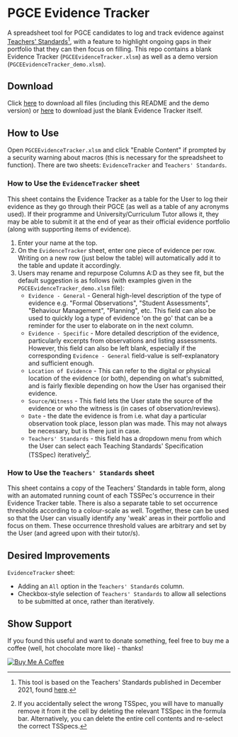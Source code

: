 # PGCE Evidence Tracker

A spreadsheet tool for PGCE candidates to log and track evidence against
[Teachers'
Standards](https://www.gov.uk/government/publications/teachers-standards)[^TSVersion],
with a feature to highlight ongoing gaps in their portfolio that they can then
focus on filling. This repo contains a blank Evidence Tracker
(`PGCEEvidenceTracker.xlsm`) as well as a demo version
(`PGCEEvidenceTracker_demo.xlsm`).

[^TSVersion]: This tool is based on the Teachers' Standards published in
    December 2021, found
    [here](https://assets.publishing.service.gov.uk/government/uploads/system/uploads/attachment_data/file/1040274/Teachers__Standards_Dec_2021.pdf).

## Download

Click [here](https://github.com/rbarbhuiyan/pgce-evidence-tracker/archive/refs/heads/main.zip) to download all files (including this README and the demo version) or [here](https://github.com/rbarbhuiyan/pgce-evidence-tracker/raw/main/PGCEEvidenceTracker.xlsm) to download just the blank Evidence Tracker itself.

## How to Use

Open `PGCEEvidenceTracker.xlsm` and click "Enable Content" if prompted by a
security warning about macros (this is necessary for the spreadsheet to
function). There are two sheets: `EvidenceTracker` and `Teachers' Standards`.

### How to Use the `EvidenceTracker` sheet

This sheet contains the Evidence Tracker as a table for the User to log their
evidence as they go through their PGCE (as well as a table of any acronyms
used). If their programme and University/Curriculum Tutor allows it, they may be
able to submit it at the end of year as their official evidence portfolio (along
with supporting items of evidence).

1. Enter your name at the top.
2. On the `EvidenceTracker` sheet, enter one piece of evidence per row. Writing
   on a new row (just below the table) will automatically add it to the table
   and update it accordingly.
3. Users may rename and repurpose Columns A:D as they see fit, but the default
   suggestion is as follows (with examples given in the
   `PGCEEvidenceTracker_demo.xlsm` file):
    - `Evidence - General` - General high-level description of the type of
      evidence e.g. "Formal Observations", "Student Assessments", "Behaviour
      Management", "Planning", etc. This field can also be used to quickly log a
      type of evidence 'on the go' that can be a reminder for the user to
      elaborate on in the next column.
    - `Evidence - Specific` - More detailed description of the evidence,
      particularly excerpts from observations and listing assessments. However,
      this field can also be left blank, especially if the corresponding
      `Evidence - General` field-value is self-explanatory and sufficient
      enough.
    - `Location of Evidence` - This can refer to the digital or physical
      location of the evidence (or both), depending on what's submitted, and is
      fairly flexible depending on how the User has organised their evidence.
    - `Source/Witness` - This field lets the User state the source of the
      evidence or who the witness is (in cases of observation/reviews).
    - `Date` - the date the evidence is from i.e. what day a particular
      observation took place, lesson plan was made. This may not always be
      necessary, but is there just in case.
    - `Teachers' Standards` - this field has a dropdown menu from which the User
      can select each Teaching Standards' Specification (TSSpec)
      iteratively[^TSSpecCorrections].

[^TSSpecCorrections]: If you accidentally select the wrong TSSpec, you will have
    to manually remove it from it the cell by deleting the relevant TSSpec in
    the formula bar. Alternatively, you can delete the entire cell contents and
    re-select the correct TSSpecs.

### How to Use the `Teachers' Standards` sheet

This sheet contains a copy of the Teachers' Standards in table form, along with
an automated running count of each TSSPec's occurrence in their Evidence Tracker
table. There is also a separate table to set occurrence thresholds according to
a colour-scale as well. Together, these can be used so that the User can
visually identify any 'weak' areas in their portfolio and focus on them. These
occurrence threshold values are arbitrary and set by the User (and agreed upon
with their tutor/s).

## Desired Improvements

`EvidenceTracker` sheet:

- Adding an `All` option in the `Teachers' Standards` column.
- Checkbox-style selection of `Teachers' Standards` to allow all selections to
  be submitted at once, rather than iteratively.

## Show Support

If you found this useful and want to donate something, feel free to buy me a
coffee (well, hot chocolate more like) - thanks!

[![Buy Me A Coffee](https://www.buymeacoffee.com/assets/img/guidelines/download-assets-sm-1.svg)](https://www.buymeacoffee.com/Ididyne)
